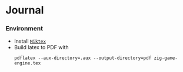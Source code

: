 # Journal

### Environment

- Install [`Miktex`](https://miktex.org/)
- Build latex to PDF with
  ```pwsh
  pdflatex --aux-directory=.aux --output-directory=pdf zig-game-engine.tex
  ```
